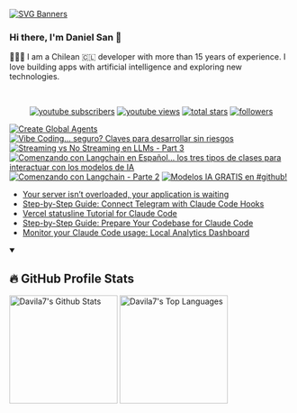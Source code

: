 [![SVG Banners](https://svg-banners.vercel.app/api?type=typeWriter&text1=Daniel%20San%20👨🏽‍💻%20|%20Serverless%20|%20Code%20GPT%20❤️&width=800&height=110)](https://github.com/Akshay090/svg-banners)

### Hi there, I'm Daniel San 👋

👨🏽‍💻 I am a Chilean 🇨🇱 developer with more than 15 years of experience. I love building apps with artificial intelligence and exploring new technologies.

<br>
<p align="center">
  <a href="https://www.youtube.com/@daniiielsan?sub_confirmation=1">
    <img alt="youtube subscribers" title="Subscribe to my YouTube channel" src="https://custom-icon-badges.demolab.com/youtube/channel/subscribers/UCNabExUbWCar1WvCGWaPNdQ?color=%23E05D44&label=SUBSCRIBE&logo=video&logoColor=white&style=for-the-badge&labelColor=CE4630"/></a>
  <a href="https://www.youtube.com/@daniiielsan?sub_confirmation=1">
    <img alt="youtube views" title="YouTube views" src="https://custom-icon-badges.demolab.com/youtube/channel/views/UCNabExUbWCar1WvCGWaPNdQ?color=%23E1AD0E&logo=video&logoColor=white&style=for-the-badge&labelColor=C79600"/></a> 
  <a href="https://github.com/davila7?tab=repositories&sort=stargazers">
    <img alt="total stars" title="Total stars on GitHub" src="https://custom-icon-badges.demolab.com/github/stars/davila7?color=55960c&style=for-the-badge&labelColor=488207&logo=star"/></a>
  <a href="https://github.com/davila7?tab=followers">
    <img alt="followers" title="Follow me on Github" src="https://custom-icon-badges.demolab.com/github/followers/davila7?color=236ad3&labelColor=1155ba&style=for-the-badge&logo=person-add&label=Follow&logoColor=white"/></a>
</p>
<!--
<details open> 
    <summary><h3>📺 Latest YouTube Videos</h3></summary> -->

<!-- BEGIN YOUTUBE-CARDS -->
[![Create Global Agents](https://ytcards.demolab.com/?id=eYus7al9QBE&title=Create+Global+Agents&lang=en&timestamp=1755997581&background_color=%230d1117&title_color=%23ffffff&stats_color=%23dedede&max_title_lines=1&width=250&border_radius=5 "Create Global Agents")](https://www.youtube.com/shorts/eYus7al9QBE)
[![Vibe Coding... seguro?  Claves para desarrollar sin riesgos](https://ytcards.demolab.com/?id=t1eVkGKVSyY&title=Vibe+Coding...+seguro%3F++Claves+para+desarrollar+sin+riesgos&lang=en&timestamp=1755968406&background_color=%230d1117&title_color=%23ffffff&stats_color=%23dedede&max_title_lines=1&width=250&border_radius=5 "Vibe Coding... seguro?  Claves para desarrollar sin riesgos")](https://www.youtube.com/watch?v=t1eVkGKVSyY)
[![Streaming vs No Streaming en LLMs - Part 3](https://ytcards.demolab.com/?id=xENs45V5C3k&title=Streaming+vs+No+Streaming+en+LLMs+-+Part+3&lang=en&timestamp=1755869826&background_color=%230d1117&title_color=%23ffffff&stats_color=%23dedede&max_title_lines=1&width=250&border_radius=5 "Streaming vs No Streaming en LLMs - Part 3")](https://www.youtube.com/watch?v=xENs45V5C3k)
[![Comenzando con Langchain en Español… los tres tipos de clases para interactuar con los modelos de IA](https://ytcards.demolab.com/?id=hvo_QSANVVA&title=Comenzando+con+Langchain+en+Espa%C3%B1ol%E2%80%A6+los+tres+tipos+de+clases+para+interactuar+con+los+modelos+de+IA&lang=en&timestamp=1753278104&background_color=%230d1117&title_color=%23ffffff&stats_color=%23dedede&max_title_lines=1&width=250&border_radius=5 "Comenzando con Langchain en Español… los tres tipos de clases para interactuar con los modelos de IA")](https://www.youtube.com/shorts/hvo_QSANVVA)
[![Comenzando con Langchain - Parte 2](https://ytcards.demolab.com/?id=v6Dgw0CMAfs&title=Comenzando+con+Langchain+-+Parte+2&lang=en&timestamp=1753223901&background_color=%230d1117&title_color=%23ffffff&stats_color=%23dedede&max_title_lines=1&width=250&border_radius=5 "Comenzando con Langchain - Parte 2")](https://www.youtube.com/watch?v=v6Dgw0CMAfs)
[![Modelos IA GRATIS en #github!](https://ytcards.demolab.com/?id=XuP7XsZXyTo&title=Modelos+IA+GRATIS+en+%23github%21&lang=en&timestamp=1752875617&background_color=%230d1117&title_color=%23ffffff&stats_color=%23dedede&max_title_lines=1&width=250&border_radius=5 "Modelos IA GRATIS en #github!")](https://www.youtube.com/shorts/XuP7XsZXyTo)
<!-- END YOUTUBE-CARDS -->
<!--
</details>
 -->
 <!--
<details open> 
    <summary><h2>📝 Blog post</h2></summary>
-->
<!-- BLOG-POST-LIST:START -->
- [Your server isn’t overloaded, your application is waiting](https://medium.com/@dan.avila7/your-server-isnt-overloaded-your-application-is-waiting-1383f00865d5?source=rss-3a9533f001c5------2)
- [Step-by-Step Guide: Connect Telegram with Claude Code Hooks](https://medium.com/@dan.avila7/step-by-step-guide-connect-telegram-with-claude-code-hooks-1686fadcee65?source=rss-3a9533f001c5------2)
- [Vercel statusline Tutorial for Claude Code](https://medium.com/@dan.avila7/vercel-statusline-tutorial-for-claude-code-14755f113d76?source=rss-3a9533f001c5------2)
- [Step-by-Step Guide: Prepare Your Codebase for Claude Code](https://medium.com/@dan.avila7/step-by-step-guide-prepare-your-codebase-for-claude-code-3e14262566e9?source=rss-3a9533f001c5------2)
- [Monitor your Claude Code usage: Local Analytics Dashboard](https://medium.com/@dan.avila7/monitor-your-claude-code-usage-local-analytics-dashboard-2dee809d0f90?source=rss-3a9533f001c5------2)
<!-- BLOG-POST-LIST:END -->
<!--
</details>
-->

<details open> 
  <summary><h2>🔥 GitHub Profile Stats</h2></summary>
<!-- https://github.com/anuraghazra/github-readme-stats -->

  <a href="https://github.com/anuraghazra/github-readme-stats"><img alt="Davila7's Github Stats" src="https://denvercoder1-github-readme-stats.vercel.app/api/?username=davila7&show_icons=true&include_all_commits=true&count_private=true&theme=react&hide_border=true&bg_color=1F222E&title_color=F85D7F&icon_color=F8D866" height="192px"/></a>
  <a href="https://github.com/anuraghazra/github-readme-stats"><img alt="Davila7's Top Languages" src="https://github-readme-stats.vercel.app/api/top-langs/?username=davila7&langs_count=8&layout=compact&theme=react&hide_border=true&bg_color=1F222E&title_color=F85D7F&icon_color=F8D866&hide=Jupyter%20Notebook" height="192px"/></a>
  
</details>
